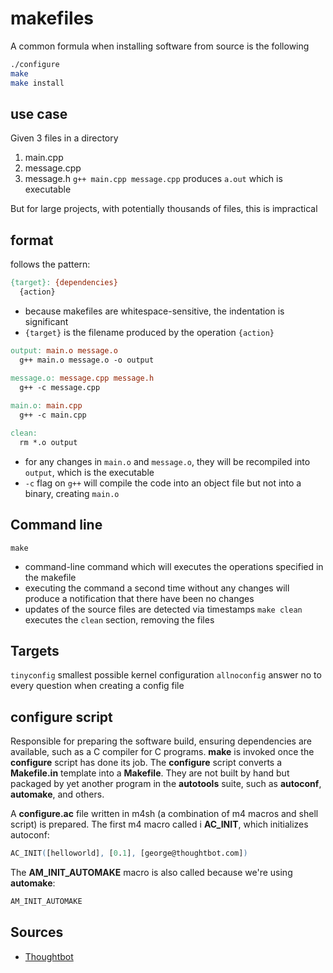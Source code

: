 # makefiles
A common formula when installing software from source is the following
```sh
./configure
make
make install
```

## use case
Given 3 files in a directory
  1. main.cpp
  2. message.cpp
  3. message.h
`g++ main.cpp message.cpp`
  produces `a.out` which is executable

But for large projects, with potentially thousands of files, this is impractical

## format
follows the pattern:
```makefile
{target}: {dependencies}
  {action}
```
  - because makefiles are whitespace-sensitive, the indentation is significant
  - `{target}` is the filename produced by the operation `{action}`

```makefile
output: main.o message.o
  g++ main.o message.o -o output

message.o: message.cpp message.h
  g++ -c message.cpp
  
main.o: main.cpp
  g++ -c main.cpp

clean:
  rm *.o output
```
  - for any changes in `main.o` and `message.o`, they will be recompiled into `output`, which is the executable
  - `-c` flag on `g++` will compile the code into an object file but not into a binary, creating `main.o`
## Command line
`make`
  - command-line command which will executes the operations specified in the makefile
  - executing the command a second time without any changes will produce a notification that there have been no changes
  - updates of the source files are detected via timestamps
`make clean`
  executes the `clean` section, removing the files

## Targets
`tinyconfig` smallest possible kernel configuration
`allnoconfig` answer no to every question when creating a config file

## configure script
Responsible for preparing the software build, ensuring dependencies are available, such as a C compiler for C programs. __make__ is invoked once the __configure__ script has done its job. The __configure__ script converts a __Makefile.in__ template into a __Makefile__. They are not built by hand but packaged by yet another program in the __autotools__ suite, such as __autoconf__, __automake__, and others.

A __configure.ac__ file written in m4sh (a combination of m4 macros and shell script) is prepared. The first m4 macro called i __AC_INIT__, which initializes autoconf:
```m4
AC_INIT([helloworld], [0.1], [george@thoughtbot.com])
```
The __AM_INIT_AUTOMAKE__ macro is also called because we're using __automake__:
```m4
AM_INIT_AUTOMAKE
```

## Sources
- [Thoughtbot](https://thoughtbot.com/blog/the-magic-behind-configure-make-make-install)

